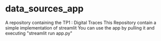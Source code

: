 # data_sources_app
A repository containing the TP1 : Digital Traces
This Repository contain a simple implementation of streamlit
You can use the app by pulling it and executing "streamlit run app.py"
